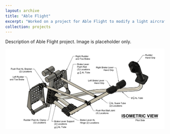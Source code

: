 ```yaml
---
layout: archive
title: "Able Flight"
excerpt: "Worked on a project for Able Flight to modify a light aircraft for teaching student pilots without the use of their legs<br/><img src='/images/controlsplaceholder.png'>"
collection: projects
---
```


Description of Able Flight project. Image is placeholder only.

<img src='/images/controlsplaceholder.png'>